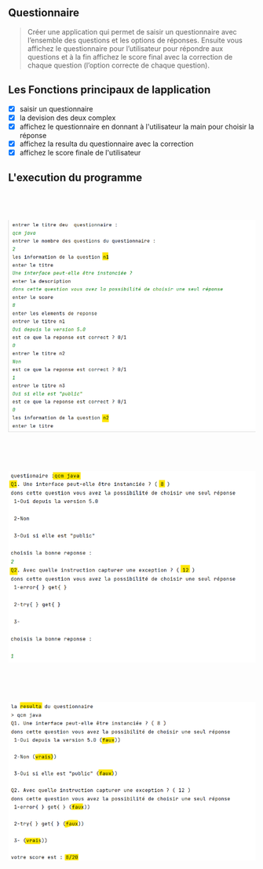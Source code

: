 ## Questionnaire
> Créer une application qui permet de saisir un questionnaire avec l’ensemble des
questions et les options de réponses. Ensuite vous affichez le questionnaire pour
l’utilisateur pour répondre aux questions et à la fin affichez le score final avec la
correction de chaque question (l’option correcte de chaque question).

## Les Fonctions principaux de lapplication

- [x]  saisir un questionnaire 
- [x]  la devision des deux complex
- [x]  affichez le questionnaire en donnant à l'utilisateur la main pour choisir la réponse
- [x]  affichez la resulta du questionnaire avec la correction
- [x]  affichez le score finale de l'utilisateur 

## L'execution du programme

 <h1 align="center">
  <br>
<img src='images/remplisage.png' width='800'/> 
  <br/>
</h1>
 <h1 align="center">
  <br>
<img src='images/jouer.png' width='800'/> 
  <br/>
</h1>
 <h1 align="center">
  <br>
<img src='images/resulta.png' width='800'/> 
  <br/>
</h1>
</h1>
